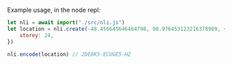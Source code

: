 Example usage, in the node repl:

```js
let nli = await import("./src/nli.js")
let location = nli.create(-48.456645646464798, 98.976453123216378989, {
	storey: 24,
})

nli.encode(location) // 2DE8K5-ECUGE5-HZ
```
